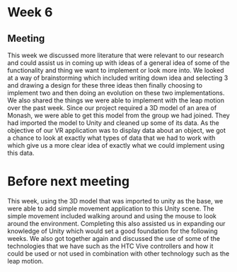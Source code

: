 # Week 6
## Meeting 
This week we discussed more literature that were relevant to our research and could assist us in coming up with ideas of a general idea of some of the functionality and thing we want to implement or look more into. 
We looked at a way of brainstorming which included writing down idea and selecting 3 and drawing a design for these three ideas then finally choosing to implement two and then doing an evolution on these two implementations. 
We also shared the things we were able to implement with the leap motion over the past week. Since our project required a 3D model of an area of Monash, we were able to get this model from the group we had joined. They had imported the model to Unity and cleaned up some of its data. 
As the objective of our VR application was to display data about an object, we got a chance to look at exactly what types of data that we had to work with which give us a more clear idea of exactly what we could implement using this data. 

# Before next meeting
This week, using the 3D model that was imported to unity as the base, we were able to add simple movement application to this Unity scene. 
The simple movement included walking around and using the mouse to look around the environment. Completing this also assisted us in expanding our knowledge of Unity which would set a good foundation for the following weeks. 
We also got together again and discussed the use of some of the technologies that we have such as the HTC Vive controllers and how it could be used or not used in combination with other technology such as the leap motion.
